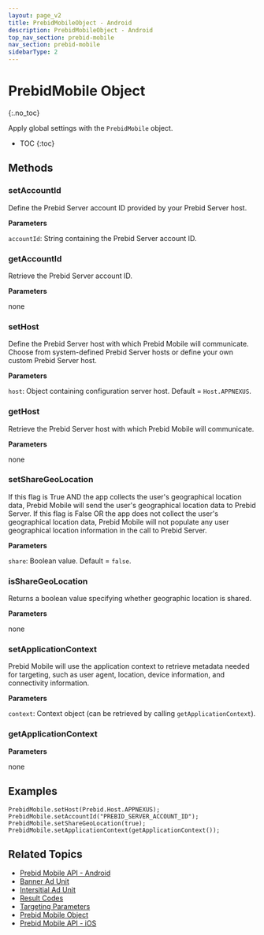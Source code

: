 ```yaml
---
layout: page_v2
title: PrebidMobileObject - Android
description: PrebidMobileObject - Android
top_nav_section: prebid-mobile
nav_section: prebid-mobile
sidebarType: 2
---
```


# PrebidMobile Object
{:.no_toc}

Apply global settings with the `PrebidMobile` object.

* TOC
{:toc}

## Methods

### setAccountId

Define the Prebid Server account ID provided by your Prebid Server host.

**Parameters**

`accountId`: String containing the Prebid Server account ID.

### getAccountId

Retrieve the Prebid Server account ID.

**Parameters**

none

### setHost

Define the Prebid Server host with which Prebid Mobile will communicate. Choose from system-defined Prebid Server hosts or define your own custom Prebid Server host.

**Parameters**

`host`: Object containing configuration server host. Default = `Host.APPNEXUS`.

### getHost

Retrieve the Prebid Server host with which Prebid Mobile will communicate.

**Parameters**

none

### setShareGeoLocation

If this flag is True AND the app collects the user's geographical location data, Prebid Mobile will send the user's geographical location data to Prebid Server. If this flag is False OR the app does not collect the user's geographical location data, Prebid Mobile will not populate any user geographical location information in the call to Prebid Server.

**Parameters**

`share`: Boolean value. Default = `false`.

### isShareGeoLocation

Returns a boolean value specifying whether geographic location is shared.

**Parameters**

none

### setApplicationContext

Prebid Mobile will use the application context to retrieve metadata needed for targeting, such as user agent, location, device information, and connectivity information.

**Parameters**

`context`: Context object (can be retrieved by calling `getApplicationContext`).

### getApplicationContext

**Parameters**

none

## Examples

```
PrebidMobile.setHost(Prebid.Host.APPNEXUS);
PrebidMobile.setAccountId("PREBID_SERVER_ACCOUNT_ID");
PrebidMobile.setShareGeoLocation(true);
PrebidMobile.setApplicationContext(getApplicationContext());
```

## Related Topics

- [Prebid Mobile API - Android]({{site.baseurl}}/prebid-mobile/pbm-api/android/pbm-api-android.html)
- [Banner Ad Unit]({{site.baseurl}}/prebid-mobile/pbm-api/android/banneradunit-android.html)
- [Intersitial Ad Unit]({{site.baseurl}}/prebid-mobile/pbm-api/android/interstitialadunit-android.html)
- [Result Codes]({{site.baseurl}}/prebid-mobile/pbm-api/android/pbm-api-result-codes-android.html)
- [Targeting Parameters]({{site.baseurl}}/prebid-mobile/pbm-api/android/pbm-targeting-params-android.html)
- [Prebid Mobile Object]({{site.baseurl}}/prebid-mobile/pbm-api/android/prebidmobile-object-android.html)
- [Prebid Mobile API - iOS]({{site.baseurl}}/prebid-mobile/pbm-api/ios/pbm-api-ios.html)
